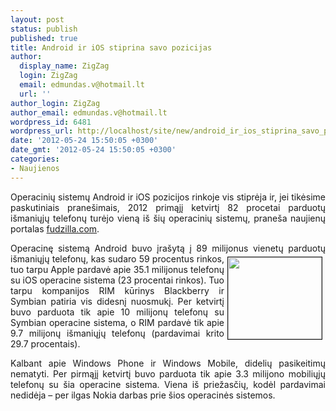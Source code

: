 ```yaml
---
layout: post
status: publish
published: true
title: Android ir iOS stiprina savo pozicijas
author:
  display_name: ZigZag
  login: ZigZag
  email: edmundas.v@hotmail.lt
  url: ''
author_login: ZigZag
author_email: edmundas.v@hotmail.lt
wordpress_id: 6481
wordpress_url: http://localhost/site/new/android_ir_ios_stiprina_savo_pozicijas/
date: '2012-05-24 15:50:05 +0300'
date_gmt: '2012-05-24 15:50:05 +0300'
categories:
- Naujienos
---
```

<p style="text-align: justify; ">
	Operacinių sistemų Android&nbsp;ir iOS pozicijos rinkoje vis stiprėja ir, jei tikėsime paskutiniais prane&scaron;imais, 2012 primąjį ketvirtį 82 procetai parduotų i&scaron;maniųjų telefonų turėjo vieną i&scaron; &scaron;ių operacinių sistemų, prane&scaron;a naujienų portalas <a href="http://www.fudzilla.com/home/item/27288-android-and-ios-account-for-82-of-smartphone-shipments">fudzilla.com</a>.</p>
<p style="text-align: justify; ">
	Operacinę sistemą Android buvo įra&scaron;ytą į 89 milijonus vienetų parduotų<img alt="" src="http://technews.lt/userfiles/appicons4.png" style="border-width: 1px; border-style: solid; margin: 5px; float: right; width: 150px; height: 131px; " /> i&scaron;maniųjų&nbsp;telefonų, kas sudaro 59 procentus rinkos, tuo tarpu Apple pardavė apie 35.1 milijonus telefonų su iOS operacine sistema (23 procentai rinkos). Tuo tarpu kompanijos RIM kūrinys Blackberry ir Symbian patiria vis didesnį nuosmukį. Per&nbsp;ketvirtį buvo parduota tik apie 10 milijonų telefonų su Symbian operacine sistema, o RIM pardavė tik apie 9.7 milijonų i&scaron;maniųjų telefonų (pardavimai krito 29.7 procentais).</p>
<p style="text-align: justify; ">
	Kalbant apie Windows Phone ir Windows Mobile, didelių pasikeitimų nematyti. Per pirmąjį ketvirtį buvo parduota tik apie 3.3 milijono mobiliųjų telefonų su &scaron;ia operacine sistema. Viena i&scaron; priežasčių, kodėl pardavimai nedidėja &ndash; per ilgas Nokia darbas prie &scaron;ios operacinės sistemos.</p>
